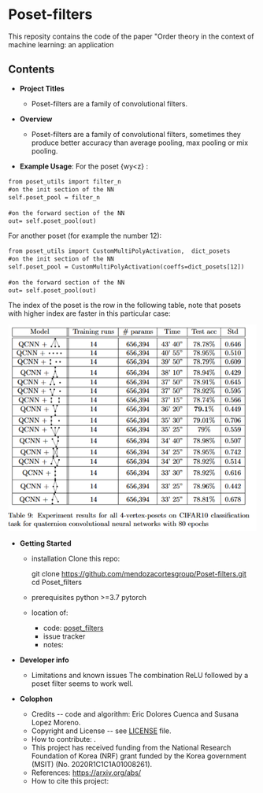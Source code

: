 # Poset-filters

This reposity contains the code of the paper "Order theory in the context of machine learning: an application

## Contents


* **Project Titles**
  - Poset-filters are a family of convolutional filters.

* **Overview**
  - Poset-filters are a family of convolutional filters, sometimes they produce better accuracy than average pooling, max pooling or mix pooling.

    
 
* **Example Usage**: 
For the poset {w<x>y<z} :
```#python
from poset_utils import filter_n 
#on the init section of the NN
self.poset_pool = filter_n

#on the forward section of the NN
out= self.poset_pool(out)
```
   
For another poset (for example the number 12):
```#python
from poset_utils import CustomMultiPolyActivation,  dict_posets
#on the init section of the NN
self.poset_pool = CustomMultiPolyActivation(coeffs=dict_posets[12])

#on the forward section of the NN
out= self.poset_pool(out)
```

The index of the poset is the row in the following table, note that posets with higher index are faster in this particular case:

  ![standart](img/table.png)


* **Getting Started**
  - installation
    Clone this repo:
 
    git clone https://github.com/mendozacortesgroup/Poset-filters.git
    cd Poset_filters
  - prerequisites
    python >=3.7
    pytorch

  - location of:
    - code: [poset_filters](somelink)
    - issue tracker
    - notes:



* **Developer info**
  - Limitations and known issues
    The combination ReLU followed by a poset filter seems to work well.

* **Colophon**
  - Credits -- code and algorithm: Eric Dolores Cuenca and Susana Lopez Moreno.
  - Copyright and License -- see [LICENSE](somefile) file.
  - How to contribute: .
  - This project has received funding from the National Research Foundation of Korea (NRF) grant funded by the Korea government (MSIT) (No. 2020R1C1C1A01008261).
  - References:  https://arxiv.org/abs/
  - How to cite this project:


